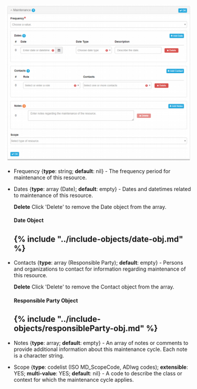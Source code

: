 ![Maintenance Panel](/assets/reference/edit-objects/maintenance-panel.png)

* <span class="md-element">Frequency</span> <i class="fa fa-asterisk required" title="Required"> </i> {**type**: string; **default**: nil} - The frequency period for maintenance of this resource.  

* <span class="md-element">Dates</span> {**type**: array (<span class="md-panel">Date</span>); **default**: empty} - Dates and datetimes related to maintenance of this resource.
  
  <strong class="btn btn-danger btn-xs"> <i class="fa fa-times"> </i> Delete</strong> Click 'Delete' to remove the <span class="md-panel">Date</span> object from the array.
    
  #### Date Object
  
  {% include "../include-objects/date-obj.md" %}
  ---

* <span class="md-element">Contacts</span> {**type**: array (<span class="md-panel">Responsible Party</span>); **default**: empty} - Persons and organizations to contact for information regarding maintenance of this resource.
    
  <strong class="btn btn-danger btn-xs"> <i class="fa fa-times"> </i> Delete</strong> Click 'Delete' to remove the <span class="md-panel">Contact</span> object from the array.
  
  #### Responsible Party Object
  
  {% include "../include-objects/responsibleParty-obj.md" %}
  ---
  
* <span class="md-element">Notes</span> {**type**: array; **default**: empty} - An array of notes or comments to provide additional information about this maintenance cycle.  Each note is a character string.

* <span class="md-element">Scope</span> {**type**: codelist (ISO MD_ScopeCode, ADIwg codes); **extensible**: YES; **multi-value**: YES; **default**: nil} - A code to describe the class or context for which the maintenance cycle applies.
